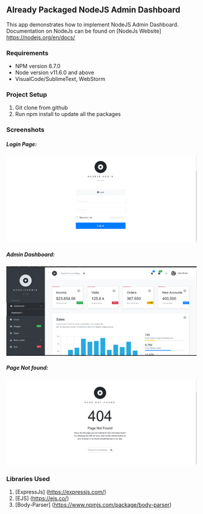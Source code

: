 Already Packaged NodeJS Admin Dashboard
------------------------------
This app demonstrates how to implement NodeJS Admin Dashboard.
Documentation on NodeJs can be found on [NodeJs Website] https://nodejs.org/en/docs/

### Requirements

* NPM version 6.7.0
* Node version v11.6.0 and above
* VisualCode/SublimeText, WebStorm

### Project Setup
1. Git clone from github  
2. Run npm install to update all the packages

###  Screenshots

##### Login Page: 
![alt text](https://github.com/remymumoh/NodejsAdmin-Dashboard/blob/master/art/screen3.jpg "Screen A")

##### Admin Dashboard: 
![alt text](https://github.com/remymumoh/NodejsAdmin-Dashboard/blob/master/art/screen2.jpg "Screen B")

##### Page Not found: 
![alt text](https://github.com/remymumoh/NodejsAdmin-Dashboard/blob/master/art/screen1.jpg "Screen C")


### Libraries Used
1. [ExpressJs] (https://expressjs.com/)
2. [EJS] (https://ejs.co/)
3. [Body-Parser] (https://www.npmjs.com/package/body-parser)
